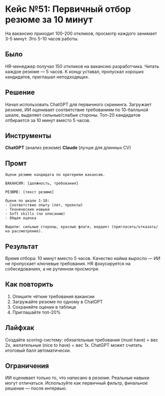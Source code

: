 # Кейс №51: Первичный отбор резюме за 10 минут

На вакансию приходит 100-200 откликов, просмотр каждого занимает 3-5 минут. Это 5-10 часов работы.

## Было

HR-менеджер получал 150 откликов на вакансию разработчика. Читать каждое резюме — 5 часов. К концу уставал, пропускал хороших кандидатов, приглашал неподходящих.

## Решение

Начал использовать ChatGPT для первичного скрининга. Загружает резюме, ИИ оценивает соответствие требованиям по 10-балльной шкале, выделяет сильные/слабые стороны. Топ-20 кандидатов отбирается за 10 минут вместо 5 часов.

## Инструменты

**ChatGPT** (анализ резюме)
**Claude** (лучше для длинных CV)

## Промт

```
Оцени резюме кандидата по критериям вакансии.

ВАКАНСИЯ: [должность, требования]

РЕЗЮМЕ: [текст резюме]

Оцени по шкале 1-10:
- Соответствие опыту (лет, проекты)
- Технические навыки
- Soft skills (по описанию)
- Общая оценка

Выдели: сильные стороны, красные флаги, вердикт (пригласить/отказать/на рассмотрение).
```

## Результат

Время отбора: 10 минут вместо 5 часов. Качество найма выросло — ИИ не пропускает ключевые требования. HR фокусируется на собеседованиях, а не рутинном просмотре.

## Как повторить

1. Опишите чёткие требования вакансии
2. Загружайте резюме по одному в ChatGPT
3. Сохраняйте оценки в таблице
4. Приглашайте топ-20%

## Лайфхак

Создайте scoring-систему: обязательные требования (must have) = вес 2x, желательные (nice to have) = вес 1x. ChatGPT может считать итоговый балл автоматически.

## Ограничения

ИИ оценивает только то, что написано в резюме. Реальные навыки могут отличаться. Используйте как первичный фильтр, финальное решение — после интервью.
